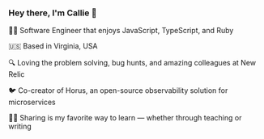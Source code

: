 ### Hey there, I'm Callie 👋

👩‍💻 Software Engineer that enjoys JavaScript, TypeScript, and Ruby

🇺🇸 Based in Virginia, USA

🔍 Loving the problem solving, bug hunts, and amazing colleagues at New Relic

🐦 Co-creator of Horus, an open-source observability solution for microservices

👩‍🏫 Sharing is my favorite way to learn — whether through teaching or writing

<!--
**callieburuchara/callieburuchara** is a ✨ _special_ ✨ repository because its `README.md` (this file) appears on your GitHub profile.

Here are some ideas to get you started:

- 🔭 I’m currently working on ...
- 🌱 I’m currently learning ...
- 👯 I’m looking to collaborate on ...
- 🤔 I’m looking for help with ...
- 💬 Ask me about ...
- 📫 How to reach me: ...
- 😄 Pronouns: ...
- ⚡ Fun fact: ...
-->
